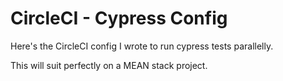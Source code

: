 # CircleCI - Cypress Config
Here's the CircleCI config I wrote to run cypress tests parallelly.

This will suit perfectly on a MEAN stack project. 
